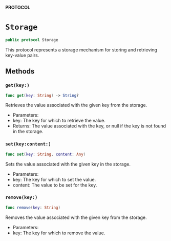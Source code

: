 **PROTOCOL**

# `Storage`

```swift
public protocol Storage
```

This protocol represents a storage mechanism for storing and retrieving key-value pairs.

## Methods
### `get(key:)`

```swift
func get(key: String) -> String?
```

Retrieves the value associated with the given key from the storage.
- Parameters:
 - key: The key for which to retrieve the value.
- Returns: The value associated with the key, or null if the key is not found in the storage.

### `set(key:content:)`

```swift
func set(key: String, content: Any)
```

Sets the value associated with the given key in the storage.
- Parameters:
 - key: The key for which to set the value.
 - content: The value to be set for the key.

### `remove(key:)`

```swift
func remove(key: String)
```

Removes the value associated with the given key from the storage.
- Parameters:
 - key: The key for which to remove the value.
